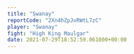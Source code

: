 ```yaml
---
title: "Swanay"
reportCode: "2Xn4hZpJvRWtL7zC"
player: "Swanay"
fight: "High King Maulgar"
date: 2021-07-29T18:52:59.061000+00:00
---
```

